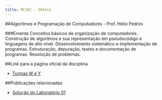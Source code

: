 ```yaml
---
title: MC102 - 2014s1
---
```


##Algoritmos e Programação de Computadores - Prof. Hélio Pedrini

###Ementa
Conceitos básicos de organização de computadores. Construção de algoritmos e sua
representação em pseudocódigo e linguagens de alto nível. Desenvolvimento
sistemático e implementação de programas. Estruturação, depuração, testes e
documentação de programas. Resolução de problemas.

##Link para a página oficial da disciplina

 - [Turmas W e Y](http://ic.unicamp.br/~helio/disciplinas/MC102/MC102.html)

##Publicações relacionadas

 - [Solução do Laboratório 01](/posts/2014-03-15-mc102-2014s1-lab01.html)
